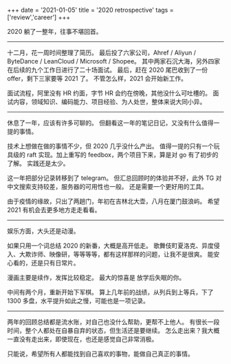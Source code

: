 +++
date = '2021-01-05'
title = '2020 retrospective'
tags = ['review','career']
+++

2020 躺了一整年，往事不堪回首。

---

十二月，花一周时间整理了简历。
最后投了六家公司，Ahref / Aliyun / ByteDance / LeanCloud / Microsoft / Shopee。
其中两家石沉大海，另外四家在后续的九个工作日进行了二十场面试。
最后，赶在 2020 尾巴收到了一份 offer，剩下三家要等 2021 了。
不管怎么样，2021 会开始新工作。

面试流程，阿里没有 HR 约面，字节 HR 会约在傍晚，其他没什么可吐槽的。
面试内容，领域知识、编码能力、项目经验、为人处世，整体来说大同小异。

---

休息了一年，应该有许多可聊的。
但翻看这一年的笔记日记，又没有什么值得一提的事情。

技术上想做在做的事情不少，但 2020 几乎没什么产出。
值得一提的只有一个玩具级的 raft 实现。加上重写的 feedbox，两个项目下来，算是对 go 有了初步的了解。
实践还是太少。

这一年把部分记录转移到了 telegram。
但汇总回顾时的体验并不好，此外 TG 对中文搜索支持较差，服务器的可用性也一般。
还是需要一个更好用的工具。

由于疫情的缘故，只出了两趟门，年初在吉林北大壶，八月在厦门鼓浪屿。
希望 2021 有机会去更多地方走走看看。

---

娱乐方面，大头还是动漫。

如果只用一个词总结 2020 的新番，大概是高开低走。
歌舞伎町夏洛克、异度侵入、大欺诈师、映像研，等等等等，都有这样那样的问题，让我不是很爽。
能安心看的，还是只有日常片。

漫画主要是续作，发挥比较稳定。
最大的惊喜是 放学后失眠的你。

中间有两个月，重新开始下军棋。
算上几年前的战绩，从列兵到上等兵，下了 1300 多盘，水平提升如此之慢，可能也是一项记录。

---

两年的回顾总结都是流水账，对自己也没什么帮助，更帮不上他人。
有很长一段时间，整个人都处在自暴自弃的状态，但生活还是要继续。
怎么走出来？我大概一直没有走出来，即使现在，也还是感觉自己非常消极。

只能说，希望所有人都能找到自己喜欢的事物，能做自己真正的事情。
